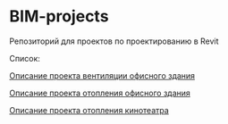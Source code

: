 # BIM-projects
Репозиторий для проектов по проектированию в Revit

Список:

[Описание проекта вентиляции офисного здания](https://github.com/Pegoxi/BIM-projects/blob/main/Проект%20вентиляции%20офисного%20здания/ReadmeOfficeV.md)

[Описание проекта отопления офисного здания](https://github.com/Pegoxi/BIM-projects/blob/main/Проект%20отопления%20офисного%20здания/ReadmeOfficeO.md)

[Описание проекта отопления кинотеатра](https://github.com/Pegoxi/BIM-projects/blob/main/Проект%20отопления%20кинотеатра/ReadmeCinemaV.md)
